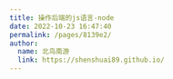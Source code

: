 ```yaml
---
title: 操作后端的js语言-node
date: 2022-10-23 16:47:40
permalink: /pages/8139e2/
author: 
  name: 北鸟南游
  link: https://shenshuai89.github.io/
---
```

